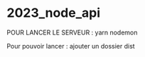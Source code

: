 # 2023_node_api

POUR LANCER LE SERVEUR : yarn nodemon

Pour pouvoir lancer : ajouter un dossier dist

